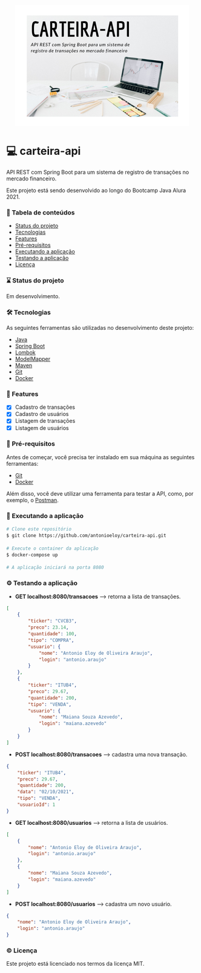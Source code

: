 <h1 align="center">
  <img alt="banner" title="banner" src="banner.png" />
</h1>

# :computer: carteira-api
API REST com Spring Boot para um sistema de registro de transações no mercado financeiro.

Este projeto está sendo desenvolvido ao longo do Bootcamp Java Alura 2021.

### :bookmark_tabs: Tabela de conteúdos
* [Status do projeto](#status)
* [Tecnologias](#tecnologias)
* [Features](#features)
* [Pré-requisitos](#requisitos)
* [Executando a aplicação](#executando)
* [Testando a aplicação](#testando)
* [Licença](#licenca)

<a name="status"/></a>
### :hourglass: Status do projeto
Em desenvolvimento.

<a name="tecnologias"/></a>
### :hammer_and_wrench: Tecnologias

As seguintes ferramentas são utilizadas no desenvolvimento deste projeto:

- [Java](https://www.oracle.com/java/)
- [Spring Boot](https://spring.io/projects/spring-boot)
- [Lombok](https://projectlombok.org/)
- [ModelMapper](http://modelmapper.org/)
- [Maven](https://maven.apache.org/)
- [Git](https://git-scm.com/)
- [Docker](http://modelmapper.org/)

<a name="features"/></a>
### :page_with_curl: Features
- [x] Cadastro de transações
- [x] Cadastro de usuários
- [x] Listagem de transações
- [x] Listagem de usuários

<a name="requisitos"/></a>
### :pencil: Pré-requisitos

Antes de começar, você precisa ter instalado em sua máquina as seguintes ferramentas:
- [Git](https://git-scm.com/)
- [Docker](https://www.docker.com/)

Além disso, você deve utilizar uma ferramenta para testar a API, como, por exemplo, o [Postman](https://www.postman.com/).

<a name="executando"/></a>
### :rocket: Executando a aplicação

```bash
# Clone este repositório
$ git clone https://github.com/antonioeloy/carteira-api.git

# Execute o container da aplicação
$ docker-compose up

# A aplicação iniciará na porta 8080
```

<a name="testando"/></a>
### :gear: Testando a aplicação

- <strong>GET localhost:8080/transacoes</strong> --> retorna a lista de transações.
```json
[
    {
        "ticker": "CVCB3",
        "preco": 23.14,
        "quantidade": 100,
        "tipo": "COMPRA",
        "usuario": {
            "nome": "Antonio Eloy de Oliveira Araujo",
            "login": "antonio.araujo"
        }
    },
    {
        "ticker": "ITUB4",
        "preco": 29.67,
        "quantidade": 200,
        "tipo": "VENDA",
        "usuario": {
            "nome": "Maiana Souza Azevedo",
            "login": "maiana.azevedo"
        }
    }
]
```

- <strong>POST localhost:8080/transacoes</strong> --> cadastra uma nova transação.
```json
{
    "ticker": "ITUB4",
    "preco": 29.67,
    "quantidade": 200,
    "data": "02/10/2021",
    "tipo": "VENDA",
    "usuarioId": 1
}
```

- <strong>GET localhost:8080/usuarios</strong> --> retorna a lista de usuários.
```json
[
    {
        "nome": "Antonio Eloy de Oliveira Araujo",
        "login": "antonio.araujo"
    },
    {
        "nome": "Maiana Souza Azevedo",
        "login": "maiana.azevedo"
    }
]
```

- <strong>POST localhost:8080/usuarios</strong> --> cadastra um novo usuário.
```json
{
    "nome": "Antonio Eloy de Oliveira Araujo",
    "login": "antonio.araujo"
}
```

<a name="licenca"/></a>
### :copyright: Licença

Este projeto está licenciado nos termos da licença MIT.





